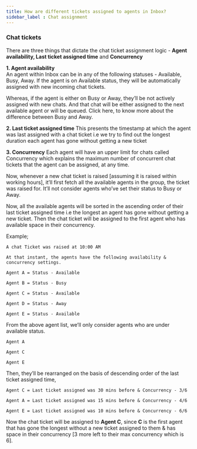 ```yaml
---
title: How are different tickets assigned to agents in Inbox?
sidebar_label : Chat assignment 
---
```


### Chat tickets

There are three things that dictate the chat ticket assignment logic - **Agent availability, Last ticket assigned time** and **Concurrency**

**1.  Agent availability**  
An agent within Inbox can be in any of the following statuses - Available, Busy, Away. If the agent is on Available status, they will be automatically assigned with new incoming chat tickets.
    
Whereas, if the agent is either on Busy or Away, they’ll be not actively assigned with new chats. And that chat will be either assigned to the next available agent or will be queued. Click here, to know more about the difference between Busy and Away.  
  
**2.  Last ticket assigned time**
This presents the timestamp at which the agent was last assigned with a chat ticket i.e we try to find out the longest duration each agent has gone without getting a new ticket  
  
**3.  Concurrency**
Each agent will have an upper limit for chats called Concurrency which explains the maximum number of concurrent chat tickets that the agent can be assigned, at any time.

  
Now, whenever a new chat ticket is raised [assuming it is raised within working hours], it’ll first fetch all the available agents in the group, the ticket was raised for. It’ll not consider agents who’ve set their status to Busy or Away.


Now, all the available agents will be sorted in the ascending order of their last ticket assigned time i.e the longest an agent has gone without getting a new ticket. Then the chat ticket will be assigned to the first agent who has available space in their concurrency.

  

Example;

    A chat Ticket was raised at 10:00 AM
    
    At that instant, the agents have the following availability & concurrency settings.
    
    Agent A = Status - Available
    
    Agent B = Status - Busy
    
    Agent C = Status - Available
    
    Agent D = Status - Away
    
    Agent E = Status - Available

  
From the above agent list, we’ll only consider agents who are under available status.

    Agent A
    
    Agent C
    
    Agent E


Then, they’ll be rearranged on the basis of descending order of the last ticket assigned time,

    Agent C = Last ticket assigned was 30 mins before & Concurrency - 3/6
    
    Agent A = Last ticket assigned was 15 mins before & Concurrency - 4/6
    
    Agent E = Last ticket assigned was 10 mins before & Concurrency - 6/6

  

Now the chat ticket will be assigned to **Agent C**, since **C** is the first agent that has gone the longest without a new ticket assigned to them & has space in their concurrency [3 more left to their max concurrency which is 6].
